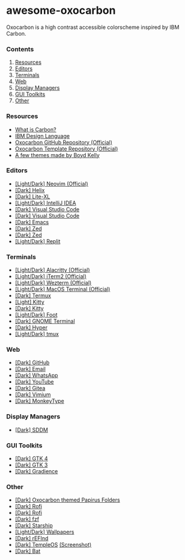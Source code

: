 # awesome-oxocarbon

Oxocarbon is a high contrast accessible colorscheme inspired by IBM Carbon.

<!-- Explain [Dark/Light] & (official) tags -->

### Contents
1. [Resources](#resources)
2. [Editors](#editors)
3. [Terminals](#terminals)
4. [Web](#web)
5. [Display Managers](#display-managers)
6. [GUI Toolkits](#gui-toolkits)
7. [Other](#other)

### Resources
* [What is Carbon?](https://carbondesignsystem.com/all-about-carbon/what-is-carbon/)
* [IBM Design Language](https://www.ibm.com/design/language/)
* [Oxocarbon GitHub Repository (Official)](https://github.com/nyoom-engineering/oxocarbon)
* [Oxocarbon Template Repository (Official)](https://github.com/nyoom-engineering/oxocarbon-template)
* [A few themes made by Boyd Kelly](https://gitlab.com/boydkelly/carbonizer)

### Editors
* [[Light/Dark] Neovim (Official)](https://github.com/nyoom-engineering/oxocarbon.nvim)
* [[Dark] Helix](https://github.com/neoangelism/oxocarbon-helix/tree/main)
* [[Dark] Lite-XL](https://github.com/lite-xl/lite-xl-colors/blob/master/colors/oxocarbon-dark.lua)
* [[Light/Dark] IntelliJ IDEA](https://github.com/Oxocarbon-Theme/Oxocarbon)
* [[Dark] Visual Studio Code](https://marketplace.visualstudio.com/items?itemName=ibmlover.oxocarbon)
* [[Dark] Visual Studio Code](https://github.com/DaKili/oxocarbon-5)
* [[Dark] Emacs](https://github.com/thefossenjoyer/oxocarbon-emacs)
* [[Dark] Zed](https://github.com/Takk8IS/oxocarbon-theme-for-zed)
* [[Dark] Zed](https://github.com/danielgrbacbravo/oxocarbon-zed-theme)
* [[Light/Dark] Replit](https://github.com/oxocarbon-theme/replit)

### Terminals
* [[Light/Dark] Alacritty (Official)](https://github.com/nyoom-engineering/oxocarbon-alacritty)
* [[Light/Dark] iTerm2 (Official)](https://github.com/nyoom-engineering/oxocarbon-iterm2)
* [[Light/Dark] Wezterm (Official)](https://github.com/nyoom-engineering/oxocarbon-wezterm)
* [[Light/Dark] MacOS Terminal (Official)](https://github.com/nyoom-engineering/oxocarbon-terminal-app)
* [[Dark] Termux](https://discord.com/channels/1050624267592663050/1051039607308943400/1145370357864345640)
* [[Light] Kitty](https://gitlab.com/boydkelly/carbonizer/-/blob/main/kitty/oxocarbon-light.conf)
* [[Dark] Kitty](https://github.com/hbjydev/oxocarbon-kitty)
* [[Light/Dark] Foot](https://gitlab.com/boydkelly/carbonizer/-/tree/main/foot)
* [[Dark] GNOME Terminal](https://github.com/charleszheng44/gnome-terminal-oxocarbon)
* [[Dark] Hyper](https://github.com/charleszheng44/hyper-oxocarbon)
* [[Light/Dark] tmux](https://github.com/JonRoosevelt/tmux-oxocarbon)

### Web
* [[Dark] GitHub](https://github.com/PedroVH/oxocarbon-userstyles/tree/main/github)
* [[Dark] Email](https://github.com/PedroVH/oxocarbon-userstyles/tree/main/gmail)
* [[Dark] WhatsApp](https://github.com/PedroVH/oxocarbon-userstyles/tree/main/whatsapp-web)
* [[Dark] YouTube](https://github.com/PedroVH/oxocarbon-userstyles/tree/main/youtube)
* [[Dark] Gitea](https://discord.com/channels/1050624267592663050/1051038432043999303/1268601303123365949)
* [[Dark] Vimium](https://discord.com/channels/1050624267592663050/1051038432043999303/1125567824212021328)
* [[Dark] MonkeyType](https://monkeytype.com/?customTheme=WyIjMTYxNjE2IiwiI2QxZDBjNSIsIiNkZGUxZTYiLCIjNTI1MjUyIiwiIzI2MjYyNiIsIiNmZmZmZmYiLCIjZWU1Mzk2IiwiI2ZmN2ViNiIsIiNlZTUzOTYiLCIjZmY3ZWI2Il0=)
  
### Display Managers
* [[Dark] SDDM](https://github.com/poach3r/sddm-oxocarbon)

### GUI Toolkits
* [[Dark] GTK 4](https://discord.com/channels/1050624267592663050/1051039607308943400/1130969626814193815)
* [[Dark] GTK 3](https://git.sr.ht/~ved/oxocarbon-gtk)
* [[Dark] Gradience](https://gist.github.com/KPidS/8887c7c083c466261b94a3b7c02df9b9)

### Other
* [[Dark] Oxocarbon themed Papirus Folders](https://github.com/BattleCh1cken/oxocarbon-papirus-folders)
* [[Dark] Rofi](https://github.com/BattleCh1cken/oxocarbon-rofi/tree/main)
* [[Dark] Rofi](https://discord.com/channels/1050624267592663050/1051038432043999303/1270424218932088872)
* [[Dark] fzf](https://discord.com/channels/1050624267592663050/1051038432043999303/1063798954980024372)
* [[Dark] Starship](https://gitlab.com/boydkelly/carbonizer/-/blob/main/starship/starship.toml)
* [[Light/Dark] Wallpapers](https://github.com/andrewzn69/wallpapers/tree/main/carbon)
* [[Dark] rEFInd](https://github.com/PedroVH/oxocarbon-refind)
* [[Dark] TempleOS](https://github.com/justchokingaround/holyAOC23/blob/main/Home/Theme.HC) [(Screenshot)](https://discord.com/channels/1050624267592663050/1051038432043999303/1172554632753598565)
* [[Dark] Bat](https://gitlab.com/boydkelly/carbonizer/-/blob/main/bat/oxocarbon-dark.tmTheme)
